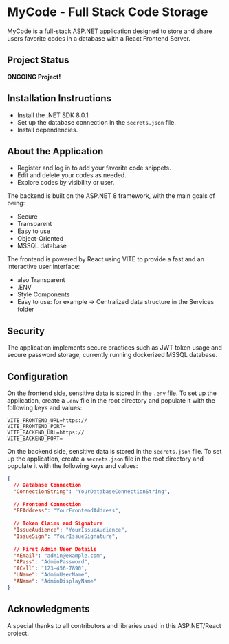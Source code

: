# MyCode - Full Stack Code Storage

MyCode is a full-stack ASP.NET application designed to store and share users favorite codes in a database with a React Frontend Server.

## Project Status

**ONGOING Project!**

## Installation Instructions
  - Install the .NET SDK 8.0.1.
  - Set up the database connection in the `secrets.json` file.
  - Install dependencies.
     
## About the Application
  - Register and log in to add your favorite code snippets.
  - Edit and delete your codes as needed.
  - Explore codes by visibility or user.

The backend is built on the ASP.NET 8 framework, with the main goals of being:
  - Secure
  - Transparent
  - Easy to use
  - Object-Oriented
  - MSSQL database

The frontend is powered by React using VITE to provide a fast and an interactive user interface:
  - also Transparent
  - .ENV
  - Style Components
  - Easy to use: for example -> Centralized data structure in the Services folder
  
## Security
The application implements secure practices such as JWT token usage and secure password storage, currently running dockerized MSSQL database.

## Configuration

On the frontend side, sensitive data is stored in the `.env` file. To set up the application, create a `.env` file in the root directory and populate it with the following keys and values:

```env
VITE_FRONTEND_URL=https://
VITE_FRONTEND_PORT=
VITE_BACKEND_URL=https://
VITE_BACKEND_PORT=
```

On the backend side, sensitive data is stored in the `secrets.json` file. To set up the application, create a `secrets.json` file in the root directory and populate it with the following keys and values:

```json
{
  // Database Connection
  "ConnectionString": "YourDatabaseConnectionString",
  
  // Frontend Connection
  "FEAddress": "YourFrontendAddress",
  
  // Token Claims and Signature
  "IssueAudience": "YourIssueAudience",
  "IssueSign": "YourIssueSignature",
  
  // First Admin User Details
  "AEmail": "admin@example.com",
  "APass": "AdminPassword",
  "ACall": "123-456-7890",
  "UName": "AdminUserName",
  "AName": "AdminDisplayName"
}
```

## Acknowledgments

A special thanks to all contributors and libraries used in this ASP.NET/React project.
